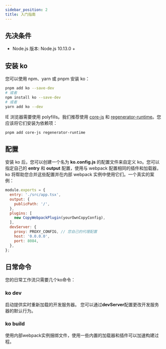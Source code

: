 ```yaml
---
sidebar_position: 2
title: 入门指南
---
```


## 先决条件

* Node.js 版本: Node.js 10.13.0 +

## 安装 ko

您可以使用 npm、yarn 或 pnpm 安装 ko：
``` bash
pnpm add ko --save-dev
# 或者
npm install ko --save-dev
# 或者
yarn add ko --dev
```
IE 浏览器需要使用 polyfills。我们推荐使用 [core-js](https://github.com/zloirock/core-js) 和 [regenerator-runtime](https://www.npmjs.com/package/regenerator-runtime)。您应该将它们安装为依赖项：
``` bash
pnpm add core-js regenerator-runtime
```

## 配置

安装 ko 后，您可以创建一个名为 **ko.config.js** 的配置文件来自定义 ko。您可以指定自己的 **entry** 和 **output** 配置，使用与 webpack 配置相同的插件和加载器，ko 将帮助您合并这些配置并在内部 webpack 实例中使用它们。一个真实的案例：
``` js
module.exports = {
  entry: './src/app.tsx',
  output: {
    publicPath: '/',
  },
  plugins: [
    new CopyWebpackPlugin(yourOwnCopyConfig),
  ],
  devServer: {
    proxy: PROXY_CONFIG, // 您自己的代理配置
    host: '0.0.0.0',
    port: 8084,
  },
};
```

## 日常命令

您的日常工作流只需要几个ko命令：

### ko dev
启动提供实时重新加载的开发服务器。 您可以通过**devServer**配置更改开发服务器的默认行为。

### ko build
使用内部webpack实例捆绑文件，使用一些内置的加载器和插件可以加速构建过程。


